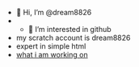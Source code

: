 - 👋 Hi, I’m @dream8826<br>
- - 👀 I’m interested in github<br>
- my scratch account is dream8826<br>
- expert in simple html
- <a href="what-i-am-working-on.md">what i am working on</a>
